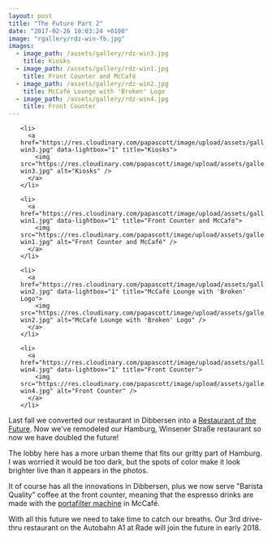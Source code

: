 ```yaml
---
layout: post
title: "The Future Part 2"
date: "2017-02-26 10:03:24 +0100"
image: "rgallery/rdz-win-fb.jpg"
images:
  - image_path: /assets/gallery/rdz-win3.jpg
    title: Kiosks
  - image_path: /assets/gallery/rdz-win1.jpg
    title: Front Counter and McCafé
  - image_path: /assets/gallery/rdz-win2.jpg
    title: McCafé Lounge with 'Broken' Logo
  - image_path: /assets/gallery/rdz-win4.jpg
    title: Front Counter
---
```

<ul class="photo-gallery">
  
    <li>
      <a href="https://res.cloudinary.com/papascott/image/upload/assets/gallery/rdz-win3.jpg" data-lightbox="1" title="Kiosks">
        <img src="https://res.cloudinary.com/papascott/image/upload/assets/gallery/rdz-win3.jpg" alt="Kiosks" />
      </a>
    </li>
  
    <li>
      <a href="https://res.cloudinary.com/papascott/image/upload/assets/gallery/rdz-win1.jpg" data-lightbox="1" title="Front Counter and McCafé">
        <img src="https://res.cloudinary.com/papascott/image/upload/assets/gallery/rdz-win1.jpg" alt="Front Counter and McCafé" />
      </a>
    </li>
  
    <li>
      <a href="https://res.cloudinary.com/papascott/image/upload/assets/gallery/rdz-win2.jpg" data-lightbox="1" title="McCafé Lounge with 'Broken' Logo">
        <img src="https://res.cloudinary.com/papascott/image/upload/assets/gallery/rdz-win2.jpg" alt="McCafé Lounge with 'Broken' Logo" />
      </a>
    </li>
  
    <li>
      <a href="https://res.cloudinary.com/papascott/image/upload/assets/gallery/rdz-win4.jpg" data-lightbox="1" title="Front Counter">
        <img src="https://res.cloudinary.com/papascott/image/upload/assets/gallery/rdz-win4.jpg" alt="Front Counter" />
      </a>
    </li>
  
</ul>

Last fall we converted our restaurant in Dibbersen into a [Restaurant of the Future](/archives/2016/11/07/the-future-is-now/). Now we've remodeled our Hamburg, Winsener Straße restaurant so now we have doubled the future!

The lobby here has a more urban theme that fits our gritty part of Hamburg. I was worried it would be too dark, but the spots of color make it look brighter live than it appears in the photos.

It of course has all the innovations in Dibbersen, plus we now serve "Barista Quality" coffee at the front counter, meaning that the espresso drinks are made with the [portafilter machine](http://www.wmf-espresso.de/index_en.php#coffee-machine-section) in McCafé.

With all this future we need to take time to catch our breaths. Our 3rd drive-thru restaurant on the Autobahn A1 at Rade will join the future in early 2018.

